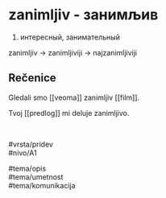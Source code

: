 # zanimljiv - занимљив

1. интересный, занимательный  

zanimljiv → zanimljiviji → najzanimljiviji  

## Rečenice

Gledali smo [[veoma]] zanimljiv [[film]].  

Tvoj [[predlog]] mi deluje zanimljivo.  

<br>

#vrsta/pridev  
#nivo/A1  

#tema/opis  
#tema/umetnost  
#tema/komunikacija  


